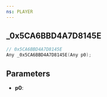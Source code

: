 ```yaml
---
ns: PLAYER
---
```

## _0x5CA6BBD4A7D8145E

```c
// 0x5CA6BBD4A7D8145E
Any _0x5CA6BBD4A7D8145E(Any p0);
```

## Parameters
* **p0**:

